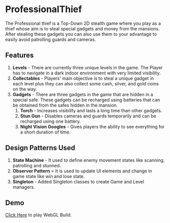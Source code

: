 
# ProfessionalThief

The Professional thief is a Top-Down 2D stealth game where you play as a thief whose aim is to steal special gadgets and money from the mansions. After stealing these gadgets you can also use them to your advantage to easily avoid patrolling guards and cameras.

## Features

1. **Levels** - There are currently three unique levels in the game. The Player has to navigate in a dark indoor environment with very limited visibility.
2. **Collectables** - Players' main objective is to steal a unique gadget in each level plus they can also collect some cash, silver, and gold coins on the way.
3. **Gadgets** - There are three gadgets in the game that are hidden in a special safe. These gadgets can be recharged using batteries that can be obtained from the safes hidden in the mansion.
   1. **Torch** - Increases visibility and lasts a long time than other gadgets.
   2. **Stun Gun** - Disables cameras and guards temporarily and can be recharged using one battery.
   3. **Night Vision Googles** - Gives players the ability to see everything for a short duration of time.

## Design Patterns Used

1. **State Machine** - It used to define enemy movement states like scanning, patrolling and stunned.
2. **Observer Pattern** = It is used to update UI elements and change in game state like win and lose state.
3. **Singleton** - Added Singleton classes to create Game and Level managers.

## Demo

[Click Here](https://vik7am.itch.io/professional-thief) to play WebGL Build.
